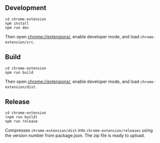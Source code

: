 Development
------------------
```
cd chrome-extension
npm install
npm run dev
```
Then open [chrome://extensions/](chrome://extensions/), enable developer mode, and load `chrome-extension/src`.

Build
-----------------------
```
cd chrome-extension
npm run build
```
Then open [chrome://extensions/](chrome://extensions/), enable developer mode, and load `chrome-extension/dist`.


Release
----------------------
```
cd chrome-extension
(npm run build)
npm run release
```
Compresses `chrome-extension/dist` into `chrome-extension/releases` using the version number from package.json.
The zip file is ready to upload.
